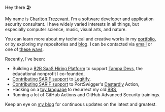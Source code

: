 Hey there 🏖️

My name is [Charlton Trezevant](https://www.ctis.me/). I'm a software developer and application security consultant. I have widely varied interests in all things, but especially computer science, music, visual arts, and nature.

You can learn more about my technical and creative works in my [portfolio](https://www.ctis.me/portfolio/), or by exploring my repositories and [blog](https://blog.ctis.me). I can be contacted via [email](https://www.ctis.me) or one of [these ways](https://ctis.me/links).

Recently, I've been:

- Building a [B2B SaaS Hiring Platform](https://talent.tampa.dev/) to support [Tampa Devs](https://www.tampadevs.com/), the educational nonprofit I co-founded,
- [Contributing SARIF support](https://github.com/Legit-Labs/legitify/pull/192) to [Legitify](https://github.com/Legit-Labs/legitify),
- [Contributing SARIF support](https://github.com/Legit-Labs/legitify/pull/192) to PortSwigger's [Dastardly](https://portswigger.net/burp/dastardly) Action,
- Hacking on a [toy language](https://github.com/chtzvt/cbat-vm-rb) to resurrect my old [BBS](https://github.com/chtzvt/X-DOS-BBS),
- Running a lot of GitHub Actions and GitHub Advanced Security trainings.

Keep an eye on [my blog](https://blog.ctis.me) for continuous updates on the latest and greatest.
